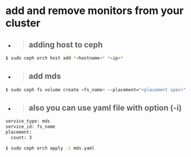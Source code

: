 # add and remove monitors from your cluster
- > ## adding host to ceph
```bash
$ sudo ceph orch host add *<hostname>* *<ip>*
```
- > ## add mds
```bash
$ sudo ceph fs volume create <fs_name> --placement="<placement spec>"
```
- > ## also you can use yaml file with option (-i)
```bash
service_type: mds
service_id: fs_name
placement:
  count: 3
```
```bash
$ sudo ceph orch apply -i mds.yaml
```